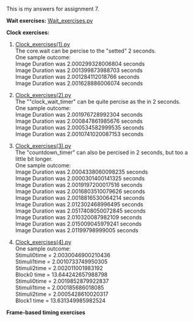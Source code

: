 This is my answers for assignment 7.<br />

**Wait exercises:** [Wait_exercises.py](https://github.com/VKYMSC/PSYCH403/blob/main/Assignment%207/Wait_exercises.py)

**Clock exercises:** <br />
1. [Clock_exercises(1).py](https://github.com/VKYMSC/PSYCH403/blob/main/Assignment%207/Clock_exercises(1).py) <br />
The core.wait can be percise to the "setted" 2 seconds.  <br />
One sample outcome: <br />
 Image Duration was 2.000299328006804 seconds <br />
 Image Duration was 2.001399873988703 seconds <br />
 Image Duration was 2.001284112018766 seconds <br />
 Image Duration was 2.001628886006074 seconds <br />
 
 2. [Clock_exercises(2).py](https://github.com/VKYMSC/PSYCH403/blob/main/Assignment%207/Clock_exercises(2).py) <br />
 The ""clock_wait_timer" can be quite percise as the in 2 seconds. <br />
 One sample outcome: <br />
 Image Duration was 2.001976728992304 seconds <br />
 Image Duration was 2.000847861985676 seconds <br />
 Image Duration was 2.000534582999535 seconds <br />
 Image Duration was 2.0010741020087153 seconds <br />

3. [Clock_exercises(3).py](https://github.com/VKYMSC/PSYCH403/blob/main/Assignment%207/Clock_exercises(3).py) <br />
The "countdown_timer" can also be percised in 2 seconds, but too a little bit longer. <br />
One sample outcome: <br />
 Image Duration was 2.0004338060098235 seconds <br />
 Image Duration was 2.0000301400141325 seconds <br />
 Image Duration was 2.0019197200017516 seconds <br />
 Image Duration was 2.0016803510079626 seconds <br />
 Image Duration was 2.0018816530064214 seconds <br />
 Image Duration was 2.012302468996495 seconds <br />
 Image Duration was 2.0517408050072845 seconds <br />
 Image Duration was 2.010320087982109 seconds <br />
 Image Duration was 2.015009045979241 seconds <br />
 Image Duration was 2.01199798999005 seconds <br />
 
 4. [Clock_exercises(4).py](https://github.com/VKYMSC/PSYCH403/blob/main/Assignment%207/Clock_exercises(4).py) <br />
One sample outcome: <br />
Stimuli0time = 2.0030046900210436 <br />
Stimuli1time = 2.0010733749950305 <br />
Stimuli2time = 2.002011001983192 <br />
Block0 time = 13.644242657988798 <br />
Stimuli0time = 2.0019852879922837 <br />
Stimuli1time = 2.000185686018085 <br />
Stimuli2time = 2.0005428610020317 <br />
Block1 time = 13.631349985982524 <br />

**Frame-based timing exercises**

